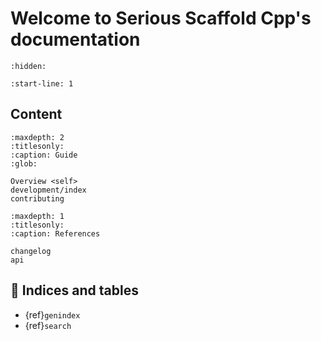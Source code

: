 # Welcome to Serious Scaffold Cpp's documentation

```{toctree}
:hidden:
```

<!-- Extract content from start line 1 of README.md -->

```{include} ../README.md
:start-line: 1
```

## Content

```{toctree}
:maxdepth: 2
:titlesonly:
:caption: Guide
:glob:

Overview <self>
development/index
contributing
```

```{toctree}
:maxdepth: 1
:titlesonly:
:caption: References

changelog
api
```

## 🔖 Indices and tables

* {ref}`genindex`
* {ref}`search`

